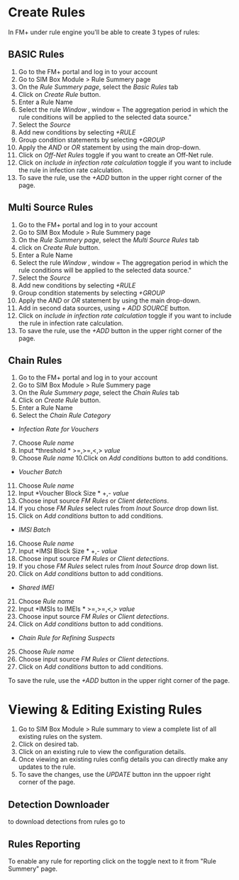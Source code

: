 # Create Rules
In FM+ under rule engine you'll be able to create 3 types of rules:

## BASIC Rules

1. Go to the FM+ portal and log in to your account
2. Go to SIM Box Module > Rule Summery page
3. On the *Rule Summery page*, select the *Basic Rules* tab
4. Click on *Create Rule* button.
5. Enter a Rule Name
6. Select the rule *Window* , window = The aggregation period in which the rule conditions will be applied to the selected data source."
7. Select the *Source*
8. Add new conditions by selecting *+RULE*
9. Group condition statements by selecting *+GROUP*
10. Apply the *AND* or *OR* statement by using the main drop-down.
11. Click on *Off-Net Rules* toggle if you want to create an Off-Net rule.
12. Click on *include in infection rate calculation* toggle if you want to include the rule in infection rate calculation.
13. To save the rule, use the *+ADD* button in the upper right corner of the page.

## Multi Source Rules

1. Go to the FM+ portal and log in to your account
2. Go to SIM Box Module > Rule Summery page
3. On the *Rule Summery page*, select the *Multi Source Rules* tab
4. click on *Create Rule* button.
5. Enter a Rule Name
6. Select the rule *Window* , window = The aggregation period in which the rule conditions will be applied to the selected data source."
7. Select the *Source*
8. Add new conditions by selecting *+RULE*
9. Group condition statements by selecting *+GROUP*
10. Apply the *AND* or *OR* statement by using the main drop-down.
11. Add in second data sources, using *+ ADD SOURCE* button.
12. Click on *include in infection rate calculation* toggle if you want to include the rule in infection rate calculation.
13. To save the rule, use the *+ADD* button in the upper right corner of the page.
    
## Chain Rules

1. Go to the FM+ portal and log in to your account
2. Go to SIM Box Module > Rule Summery page
3. On the *Rule Summery page*, select the *Chain Rules* tab
4. Click on *Create Rule* button.
5. Enter a Rule Name
6. Select the  *Chain Rule Category*

+ *Infection Rate for Vouchers*
7. Choose *Rule name*
8. Input *threshold * >=,>=,<,> *value*
9. Choose *Rule name*
10.Click on *Add conditions* button to add conditions.
  
+ *Voucher Batch*
11. Choose *Rule name*
12. Input *Voucher Block Size * +,- *value*
13. Choose input source *FM Rules* or *Client detections*.
14. If you chose *FM Rules* select rules from *Inout Source* drop down list.
15. Click on *Add conditions* button to add conditions.
  
+ *IMSI Batch*
16. Choose *Rule name*
17. Input *IMSI Block Size * +,- *value*
18. Choose input source *FM Rules* or *Client detections*.
19. If you chose *FM Rules* select rules from *Inout Source* drop down list.
20. Click on *Add conditions* button to add conditions.
  
+ *Shared IMEI*
21. Choose *Rule name*
22. Input *IMSIs to IMEIs * >=,>=,<,> *value*
23. Choose input source *FM Rules* or *Client detections*.
24. Click on *Add conditions* button to add conditions.
  
+ *Chain Rule for Refining Suspects*
25. Choose *Rule name*
26. Choose input source *FM Rules* or *Client detections*.
27. Click on *Add conditions* button to add conditions.

  
To save the rule, use the *+ADD* button in the upper right corner of the page.

# Viewing & Editing Existing Rules
1. Go to SIM Box Module > Rule summary to view a complete list of all existing rules on the system.
2. Click on desired tab.
3. Click on an existing rule to view the configuration details.
4. Once viewing an existing rules config details you can directly make any updates to the rule.
5. To save the changes, use the *UPDATE* button inn the uppoer right corner of the page. 

## Detection Downloader

to download detections from rules go to 

## Rules Reporting

To enable any rule for reporting click on the toggle next to it from "Rule Summery" page.
